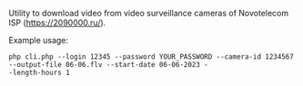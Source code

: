 Utility to download video from video surveillance cameras of Novotelecom ISP (https://2090000.ru/).

Example usage:
```
php cli.php --login 12345 --password YOUR_PASSWORD --camera-id 1234567 --output-file 06-06.flv --start-date 06-06-2023 -
-length-hours 1
```
